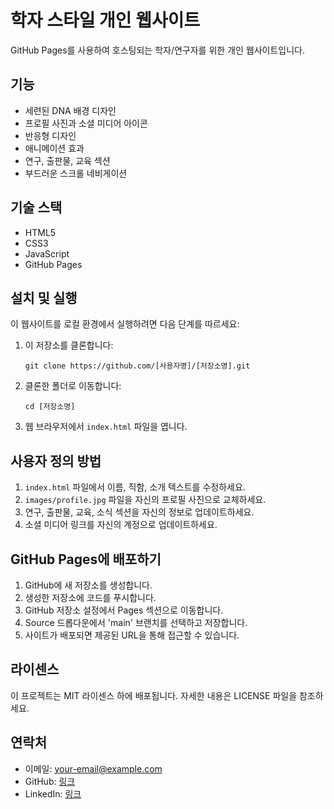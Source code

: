# 학자 스타일 개인 웹사이트

GitHub Pages를 사용하여 호스팅되는 학자/연구자를 위한 개인 웹사이트입니다.

## 기능

- 세련된 DNA 배경 디자인
- 프로필 사진과 소셜 미디어 아이콘
- 반응형 디자인
- 애니메이션 효과
- 연구, 출판물, 교육 섹션
- 부드러운 스크롤 네비게이션

## 기술 스택

- HTML5
- CSS3
- JavaScript
- GitHub Pages

## 설치 및 실행

이 웹사이트를 로컬 환경에서 실행하려면 다음 단계를 따르세요:

1. 이 저장소를 클론합니다:
   ```
   git clone https://github.com/[사용자명]/[저장소명].git
   ```
2. 클론한 폴더로 이동합니다:
   ```
   cd [저장소명]
   ```
3. 웹 브라우저에서 `index.html` 파일을 엽니다.

## 사용자 정의 방법

1. `index.html` 파일에서 이름, 직함, 소개 텍스트를 수정하세요.
2. `images/profile.jpg` 파일을 자신의 프로필 사진으로 교체하세요.
3. 연구, 출판물, 교육, 소식 섹션을 자신의 정보로 업데이트하세요.
4. 소셜 미디어 링크를 자신의 계정으로 업데이트하세요.

## GitHub Pages에 배포하기

1. GitHub에 새 저장소를 생성합니다.
2. 생성한 저장소에 코드를 푸시합니다.
3. GitHub 저장소 설정에서 Pages 섹션으로 이동합니다.
4. Source 드롭다운에서 'main' 브랜치를 선택하고 저장합니다.
5. 사이트가 배포되면 제공된 URL을 통해 접근할 수 있습니다.

## 라이센스

이 프로젝트는 MIT 라이센스 하에 배포됩니다. 자세한 내용은 LICENSE 파일을 참조하세요.

## 연락처

- 이메일: your-email@example.com
- GitHub: [링크](https://github.com/yourusername)
- LinkedIn: [링크](https://linkedin.com/in/yourusername) 